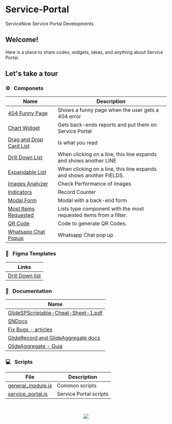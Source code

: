 # Service-Portal						

ServiceNow Service Portal Developments



## Welcome!

Here is a place to share codes, widgets, ideas, and anything about Service Portal.



## Let's take a tour

### :gear: &nbsp; Componets

| Name                                                         | Description                                                  |
| ------------------------------------------------------------ | ------------------------------------------------------------ |
| [404 Funny Page](https://github.com/Organize-Cloud-Labs/Service-Portal/tree/main/Components/404_Funny_Page) | Shows a funny page when the user gets a 404 error             |
| [Chart Widget](https://github.com/Organize-Cloud-Labs/Service-Portal/tree/main/Components/Chart_Widget) | Gets back-ends reports and put them on Service Portal         |
| [Drag and Drop Card List](https://github.com/Organize-Cloud-Labs/Service-Portal/tree/main/Components/Drag_and_Drop_Card_List) | Is what you read |
| [Drill Down List](https://github.com/Organize-Cloud-Labs/Service-Portal/tree/main/Components/Drill_Down_List) | When clicking on a line, this line expands and shows another LINE |
| [Expandable List](https://github.com/Organize-Cloud-Labs/Service-Portal/tree/main/Components/Expandable_List) | When clicking on a line, this line expands and shows another FIELDS. |
| [Images Analyzer](https://github.com/Organize-Cloud-Labs/Service-Portal/blob/main/Components/Images%20Analyzer/Read%20Me.md) | Check Performance of images                                          |
| [Indicators](https://github.com/Organize-Cloud-Labs/Service-Portal/tree/main/Components/Indicators) | Record Counter                                               |
| [Modal Form](https://github.com/Organize-Cloud-Labs/Service-Portal/tree/main/Components/Modal_Form) | Modal with a back-end form                                   |
| [Most Items Requested](https://github.com/Organize-Cloud-Labs/Service-Portal/tree/main/Components/Most_Items_Requested) | Lists type component with the most requested items from a filter. |
| [QR Code](https://github.com/Organize-Cloud-Labs/Service-Portal/tree/main/Components/QR_Code) | Code to generate QR Codes.                                   |
| [Whatsapp Chat Popup](https://github.com/Organize-Cloud-Labs/Service-Portal/tree/main/Components/Whatsapp_Chat_Popup) | Whatsapp Chat pop up                                          |


### :art: &nbsp; Figma Templates

| Links                                                         |
| ------------------------------------------------------------ |
| [Drill Down list](https://www.figma.com/proto/3wkzuTbs59wcNwLn1MqTfk/Componentes?node-id=4%3A2&scaling=min-zoom) |


### :blue_book: &nbsp; Documentation

| Name                                                         |
| ------------------------------------------------------------ |
| [GlideSPScriptable-Cheat-Sheet-1.pdf](https://github.com/Organize-Cloud-Labs/Service-Portal/blob/main/Documentation/GlideSPScriptable-Cheat-Sheet-1.pdf) |
| [SNDocs](https://github.com/Organize-Cloud-Labs/Service-Portal/blob/main/Documentation/SNDocs.md) |
| [Fix Bugs - articles](https://github.com/Organize-Cloud-Labs/Service-Portal/tree/main/Documentation/Fix%20Bugs) |
|[GlideRecord and GlideAggregate docs](https://gist.github.com/iamwill/b545331f2934d6239ba2b85f3c1cf9ec)|
|[GlideAggregate - Guia](https://github.com/Organize-Cloud-Labs/Service-Portal/blob/main/Documentation/GlideAggregate-Guia.pdf)|


### :computer: &nbsp; Scripts

| File                                                         | Description            |
| ------------------------------------------------------------ | ---------------------- |
| [general_module.js](https://github.com/Organize-Cloud-Labs/Service-Portal/blob/main/Scripts/general_module.js) | Common scripts         |
| [service_portal.js](https://github.com/Organize-Cloud-Labs/Service-Portal/blob/main/Scripts/service_portal.js) | Service Portal scripts |

​		

<p align="center"><img src="https://github.com/Organize-Cloud-Labs/Service-Portal/blob/main/Images/organize.jpeg" /></p>


